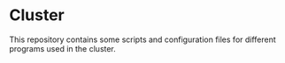 # Cluster
This repository contains some scripts and configuration files for different programs used in the cluster.

